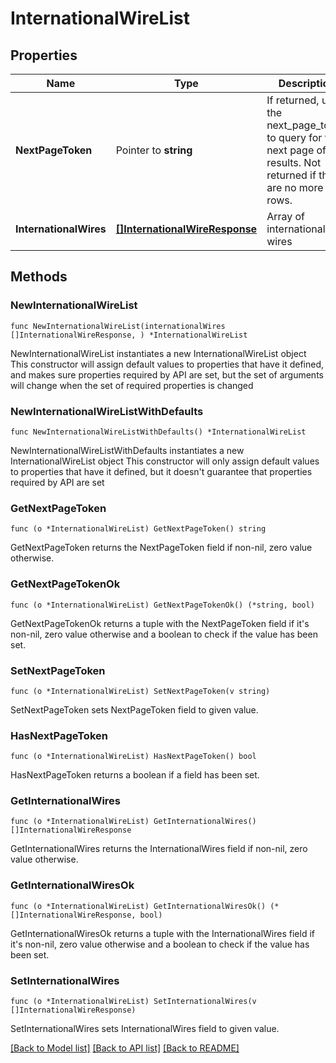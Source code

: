 # InternationalWireList

## Properties

Name | Type | Description | Notes
------------ | ------------- | ------------- | -------------
**NextPageToken** | Pointer to **string** | If returned, use the next_page_token to query for the next page of results. Not returned if there are no more rows. | [optional] 
**InternationalWires** | [**[]InternationalWireResponse**](InternationalWireResponse.md) | Array of international wires | 

## Methods

### NewInternationalWireList

`func NewInternationalWireList(internationalWires []InternationalWireResponse, ) *InternationalWireList`

NewInternationalWireList instantiates a new InternationalWireList object
This constructor will assign default values to properties that have it defined,
and makes sure properties required by API are set, but the set of arguments
will change when the set of required properties is changed

### NewInternationalWireListWithDefaults

`func NewInternationalWireListWithDefaults() *InternationalWireList`

NewInternationalWireListWithDefaults instantiates a new InternationalWireList object
This constructor will only assign default values to properties that have it defined,
but it doesn't guarantee that properties required by API are set

### GetNextPageToken

`func (o *InternationalWireList) GetNextPageToken() string`

GetNextPageToken returns the NextPageToken field if non-nil, zero value otherwise.

### GetNextPageTokenOk

`func (o *InternationalWireList) GetNextPageTokenOk() (*string, bool)`

GetNextPageTokenOk returns a tuple with the NextPageToken field if it's non-nil, zero value otherwise
and a boolean to check if the value has been set.

### SetNextPageToken

`func (o *InternationalWireList) SetNextPageToken(v string)`

SetNextPageToken sets NextPageToken field to given value.

### HasNextPageToken

`func (o *InternationalWireList) HasNextPageToken() bool`

HasNextPageToken returns a boolean if a field has been set.

### GetInternationalWires

`func (o *InternationalWireList) GetInternationalWires() []InternationalWireResponse`

GetInternationalWires returns the InternationalWires field if non-nil, zero value otherwise.

### GetInternationalWiresOk

`func (o *InternationalWireList) GetInternationalWiresOk() (*[]InternationalWireResponse, bool)`

GetInternationalWiresOk returns a tuple with the InternationalWires field if it's non-nil, zero value otherwise
and a boolean to check if the value has been set.

### SetInternationalWires

`func (o *InternationalWireList) SetInternationalWires(v []InternationalWireResponse)`

SetInternationalWires sets InternationalWires field to given value.



[[Back to Model list]](../README.md#documentation-for-models) [[Back to API list]](../README.md#documentation-for-api-endpoints) [[Back to README]](../README.md)



